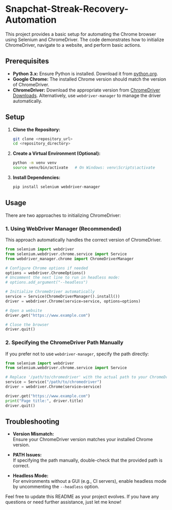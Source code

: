# Snapchat-Streak-Recovery-Automation

This project provides a basic setup for automating the Chrome browser using Selenium and ChromeDriver. The code demonstrates how to initialize ChromeDriver, navigate to a website, and perform basic actions.

## Prerequisites

- **Python 3.x:** Ensure Python is installed. Download it from [python.org](https://www.python.org/downloads/).
- **Google Chrome:** The installed Chrome version should match the version of ChromeDriver.
- **ChromeDriver:** Download the appropriate version from [ChromeDriver Downloads](https://sites.google.com/chromium.org/driver/). Alternatively, use `webdriver-manager` to manage the driver automatically.

## Setup

1. **Clone the Repository:**

   ```bash
   git clone <repository_url>
   cd <repository_directory>
   ```

2. **Create a Virtual Environment (Optional):**

   ```bash
   python -m venv venv
   source venv/bin/activate   # On Windows: venv\Scripts\activate
   ```

3. **Install Dependencies:**

   ```bash
   pip install selenium webdriver-manager
   ```

## Usage

There are two approaches to initializing ChromeDriver:

### 1. Using WebDriver Manager (Recommended)

This approach automatically handles the correct version of ChromeDriver.

```python
from selenium import webdriver
from selenium.webdriver.chrome.service import Service
from webdriver_manager.chrome import ChromeDriverManager

# Configure Chrome options if needed
options = webdriver.ChromeOptions()
# Uncomment the next line to run in headless mode:
# options.add_argument("--headless")

# Initialize ChromeDriver automatically
service = Service(ChromeDriverManager().install())
driver = webdriver.Chrome(service=service, options=options)

# Open a website
driver.get("https://www.example.com")

# Close the browser
driver.quit()
```

### 2. Specifying the ChromeDriver Path Manually

If you prefer not to use `webdriver-manager`, specify the path directly:

```python
from selenium import webdriver
from selenium.webdriver.chrome.service import Service

# Replace '/path/to/chromedriver' with the actual path to your ChromeDriver
service = Service("/path/to/chromedriver")
driver = webdriver.Chrome(service=service)

driver.get("https://www.example.com")
print("Page title:", driver.title)
driver.quit()
```

## Troubleshooting

- **Version Mismatch:**  
  Ensure your ChromeDriver version matches your installed Chrome version.
  
- **PATH Issues:**  
  If specifying the path manually, double-check that the provided path is correct.
  
- **Headless Mode:**  
  For environments without a GUI (e.g., CI servers), enable headless mode by uncommenting the `--headless` option.

Feel free to update this README as your project evolves. If you have any questions or need further assistance, just let me know!
``` 